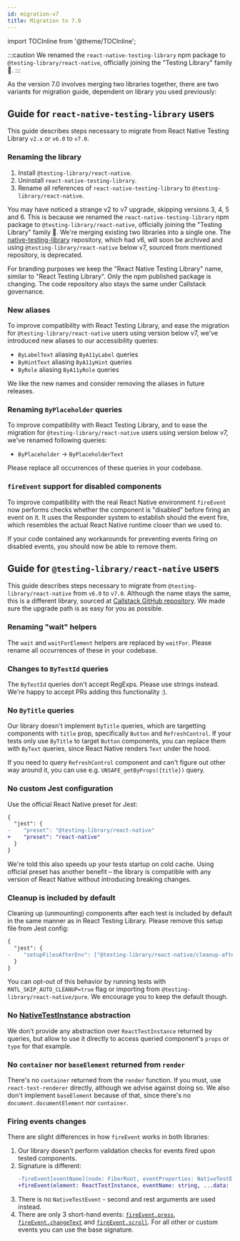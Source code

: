 ```yaml
---
id: migration-v7
title: Migration to 7.0
---
```


import TOCInline from '@theme/TOCInline';

:::caution
We renamed the `react-native-testing-library` npm package to `@testing-library/react-native`, officially joining the "Testing Library" family 🎉.
:::

As the version 7.0 involves merging two libraries together, there are two variants for migration guide, dependent on library you used previously:

<TOCInline toc={toc} />

## Guide for `react-native-testing-library` users

This guide describes steps necessary to migrate from React Native Testing Library `v2.x` or `v6.0` to `v7.0`.

### Renaming the library

1. Install `@testing-library/react-native`.
1. Uninstall `react-native-testing-library`.
1. Rename all references of `react-native-testing-library` to `@testing-library/react-native`.

You may have noticed a strange v2 to v7 upgrade, skipping versions 3, 4, 5 and 6. This is because we renamed the `react-native-testing-library` npm package to `@testing-library/react-native`, officially joining the "Testing Library" family 🎉. We're merging existing two libraries into a single one. The [native-testing-library](https://github.com/testing-library/native-testing-library) repository, which had v6, will soon be archived and using `@testing-library/react-native` below v7, sourced from mentioned repository, is deprecated.

For branding purposes we keep the "React Native Testing Library" name, similar to "React Testing Library". Only the npm published package is changing. The code repository also stays the same under Callstack governance.

### New aliases

To improve compatibility with React Testing Library, and ease the migration for `@testing-library/react-native` users using version below v7, we've introduced new aliases to our accessibility queries:

- `ByLabelText` aliasing `ByA11yLabel` queries
- `ByHintText` aliasing `ByA11yHint` queries
- `ByRole` aliasing `ByA11yRole` queries

We like the new names and consider removing the aliases in future releases.

### Renaming `ByPlaceholder` queries

To improve compatibility with React Testing Library, and to ease the migration for `@testing-library/react-native` users using version below v7, we've renamed following queries:

- `ByPlaceholder` -> `ByPlaceholderText`

Please replace all occurrences of these queries in your codebase.

### `fireEvent` support for disabled components

To improve compatibility with the real React Native environment `fireEvent` now performs checks whether the component is "disabled" before firing an event on it. It uses the Responder system to establish should the event fire, which resembles the actual React Native runtime closer than we used to.

If your code contained any workarounds for preventing events firing on disabled events, you should now be able to remove them.

## Guide for `@testing-library/react-native` users

This guide describes steps necessary to migrate from `@testing-library/react-native` from `v6.0` to `v7.0`. Although the name stays the same, this is a different library, sourced at [Callstack GitHub repository](https://github.com/callstack/react-native-testing-library). We made sure the upgrade path is as easy for you as possible.

### Renaming "wait" helpers

The `wait` and `waitForElement` helpers are replaced by `waitFor`. Please rename all occurrences of these in your codebase.

### Changes to `ByTestId` queries

The `ByTestId` queries don't accept RegExps. Please use strings instead. We're happy to accept PRs adding this functionality :).

### No `ByTitle` queries

Our library doesn't implement `ByTitle` queries, which are targetting components with `title` prop, specifically `Button` and `RefreshControl`. If your tests only use `ByTitle` to target `Button` components, you can replace them with `ByText` queries, since React Native renders `Text` under the hood.

If you need to query `RefreshControl` component and can't figure out other way around it, you can use e.g. `UNSAFE_getByProps({title})` query.

### No custom Jest configuration

Use the official React Native preset for Jest:

```diff
{
  "jest": {
-    "preset": "@testing-library/react-native"
+    "preset": "react-native"
  }
}
```

We're told this also speeds up your tests startup on cold cache. Using official preset has another benefit – the library is compatible with any version of React Native without introducing breaking changes.

### Cleanup is included by default

Cleaning up (unmounting) components after each test is included by default in the same manner as in React Testing Library. Please remove this setup file from Jest config:

```diff
{
  "jest": {
-    "setupFilesAfterEnv": ["@testing-library/react-native/cleanup-after-each"]
  }
}
```

You can opt-out of this behavior by running tests with `RNTL_SKIP_AUTO_CLEANUP=true` flag or importing from `@testing-library/react-native/pure`. We encourage you to keep the default though.

### No [NativeTestInstance](https://www.native-testing-library.com/docs/api-test-instance) abstraction

We don't provide any abstraction over `ReactTestInstance` returned by queries, but allow to use it directly to access queried component's `props` or `type` for that example.

### No `container` nor `baseElement` returned from `render`

There's no `container` returned from the `render` function. If you must, use `react-test-renderer` directly, although we advise against doing so. We also don't implement `baseElement` because of that, since there's no `document.documentElement` nor `container`.

### Firing events changes

There are slight differences in how `fireEvent` works in both libraries:

1. Our library doesn't perform validation checks for events fired upon tested components.
1. Signature is different:
   ```diff
   -fireEvent[eventName](node: FiberRoot, eventProperties: NativeTestEvent)
   +fireEvent(element: ReactTestInstance, eventName: string, ...data: Array<any>)
   ```
1. There is no `NativeTestEvent` - second and rest arguments are used instead.
1. There are only 3 short-hand events: [`fireEvent.press`](api/#fireeventpress-element-reacttestinstance--void), [`fireEvent.changeText`](api/#fireeventchangetext-element-reacttestinstance-data-arrayany--void) and [`fireEvent.scroll`](api/#fireeventscroll-element-reacttestinstance-data-arrayany--void). For all other or custom events you can use the base signature.
